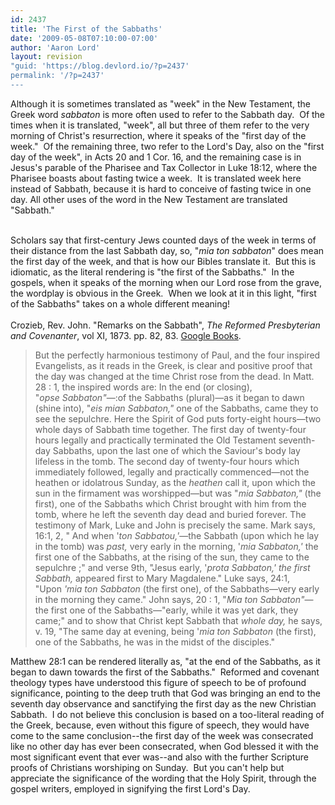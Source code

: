```yaml
---
id: 2437
title: 'The First of the Sabbaths'
date: '2009-05-08T07:10:00-07:00'
author: 'Aaron Lord'
layout: revision
"guid: 'https://blog.devlord.io/?p=2437'
permalink: '/?p=2437'
---
```


Although it is sometimes translated as "week" in the New Testament, the Greek word <em>sabbaton</em> is more often used to refer to the Sabbath day.  Of the times when it is translated, "week", all but three of them refer to the very morning of Christ's resurrection, where it speaks of the "first day of the week."  Of the remaining three, two refer to the Lord's Day, also on the "first day of the week", in Acts 20 and 1 Cor. 16, and the remaining case is in Jesus's parable of the Pharisee and Tax Collector in Luke 18:12, where the Pharisee boasts about fasting twice a week.  It is translated week here instead of Sabbath, because it is hard to conceive of fasting twice in one day. All other uses of the word in the New Testament are translated "Sabbath."<div><br /><div>Scholars say that first-century Jews counted days of the week in terms of their distance from the last Sabbath day, so, "<span class="Apple-style-span" style="font-style:italic;">mia ton sabbaton</span>" does mean the first day of the week, and that is how our Bibles translate it.  But this is idiomatic, as the literal rendering is "the first of the Sabbaths."  In the gospels, when it speaks of the morning when our Lord rose from the grave, the wordplay is obvious in the Greek.  When we look at it in this light, "first of the Sabbaths" takes on a whole different meaning!</div><div><br /></div><div>Crozieb, Rev. John. "Remarks on the Sabbath", <span class="Apple-style-span" style="font-style:italic;">The Reformed Presbyterian and Covenanter</span>, vol XI, 1873. pp. 82, 83. <a href="http://books.google.com/books?id=FPEZAAAAYAAJ&amp;pg=PA83&amp;lpg=PA83&amp;dq=mia+ton+sabbaton&amp;source=bl&amp;ots=-p92EavM_j&amp;sig=4zZcorSdwBJ_v2fkS6wbVUQVWf0&amp;hl=en&amp;ei=eYcCSpaoEqjytQOv9Z3EBg&amp;sa=X&amp;oi=book_result&amp;ct=result&amp;resnum=1">Google Books</a>.<div><blockquote>But the perfectly harmonious testimony of Paul, and the four inspired Evangelists, as it reads in the Greek, is clear and positive proof that the day was changed at the time Christ rose from the dead. In Matt. 28 : 1, the inspired words are: In the end (or closing), "<i>opse </i><i>Sabbaton</i><i>"</i>—:of the Sabbaths (plural)—as it began to dawn (shine into), "<i>eis mian </i><i>Sabbaton," </i>one of the Sabbaths, came they to see the sepulchre. Here the Spirit of God puts forty-eight hours—two whole days of Sabbath time together. The first day of twenty-four hours legally and practically terminated the Old Testament seventh-day Sabbaths, upon the last one of which the Saviour's body lay lifeless in the tomb. The second day of twenty-four hours which immediately followed, legally and practically commenced—not the heathen or idolatrous Sunday, as the <i>heathen </i>call it, upon which the sun in the firmament was worshipped—but was "<i>mia Sabbaton," </i>(the first), one of the Sabbaths which Christ brought with him from the tomb, where he left the seventh day dead and buried forever. The testimony of Mark, Luke and John is precisely the same. Mark says, 16:1, 2, " And when '<i>ton </i><i>Sabbatou,'</i>—the Sabbath (upon which he lay in the tomb) was <i>past, </i>very early in the morning, '<i>mia Sabbaton,' </i>the first one of the Sabbaths, at the rising of the sun, they came to the sepulchre ;" and verse 9th, "Jesus early, '<i>prota </i><i>Sabbaton,' </i><i>the first Sabbath, </i>appeared first to Mary Magdalene." Luke says, 24:1, "Upon <i>'mia ton </i><i>Sabbaton </i>(the first one), of the Sabbaths—very early in the morning they came." John says, 20 : 1, "<i>Mia ton Sabbaton</i><i>"</i>—the first one of the Sabbaths—"early, while it was yet dark, they came;" and to show that Christ kept Sabbath that <i>whole day, </i>he says, v. 19, "The same day at evening, being '<i>mia ton Sabbaton </i>(the first), one of the Sabbaths, he was in the midst of the disciples."</blockquote></div></div><div>Matthew 28:1 can be rendered literally as, "at the end of the Sabbaths, as it began to dawn towards the first of the Sabbaths."  Reformed and covenant theology types have understood this figure of speech to be of profound significance, pointing to the deep truth that God was bringing an end to the seventh day observance and sanctifying the first day as the new Christian Sabbath.  I do not believe this conclusion is based on a too-literal reading of the Greek, because, even without this figure of speech, they would have come to the same conclusion--the first day of the week was consecrated like no other day has ever been consecrated, when God blessed it with the most significant event that ever was--and also with the further Scripture proofs of Christians worshiping on Sunday.  But you can't help but appreciate the significance of the wording that the Holy Spirit, through the gospel writers, employed in signifying the first Lord's Day.</div></div><div class="blogger-post-footer"></div>